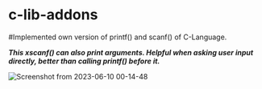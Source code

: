 # c-lib-addons

#Implemented own version of printf() and scanf() of C-Language.

**_This xscanf() can also print arguments. Helpful when asking user input directly, better than calling printf() before it._**

![Screenshot from 2023-06-10 00-14-48](https://github.com/muntasir-codes/c-lib-addons/assets/73852736/676898be-22fe-4c93-80da-66e99587c111)
